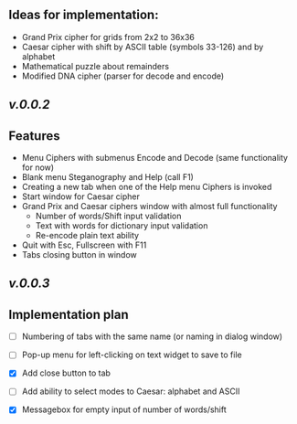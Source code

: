 ## Ideas for implementation:
- Grand Prix cipher for grids from 2x2 to 36x36
- Caesar cipher with shift by ASCII table (symbols 33-126) and by alphabet
- Mathematical puzzle about remainders
- Modified DNA cipher (parser for decode and encode)

## _v.0.0.2_
## Features

- Menu Ciphers with submenus Encode and Decode (same functionality for now)
- Blank menu Steganography and Help (call F1)
- Creating a new tab when one of the Help menu Ciphers is invoked
- Start window for Caesar cipher
- Grand Prix and Caesar ciphers window with almost full functionality
  - Number of words/Shift input validation
  - Text with words for dictionary input validation
  - Re-encode plain text ability
- Quit with Esc, Fullscreen with F11
- Tabs closing button in window

## _v.0.0.3_
## Implementation plan

* [ ] Numbering of tabs with the same name (or naming in dialog window)
* [ ] Pop-up menu for left-clicking on text widget to save to file
* [x] Add close button to tab
* [ ] Add ability to select modes to Caesar: alphabet and ASCII
* [x] Messagebox for empty input of number of words/shift

